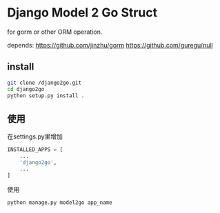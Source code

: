 # Django Model 2 Go Struct

for gorm or other ORM operation.

depends:
https://github.com/jinzhu/gorm
https://github.com/guregu/null

## install

```bash
git clone /django2go.git
cd django2go
python setup.py install .
```

## 使用

在settings.py里增加
```python
INSTALLED_APPS = [
    ...
    'django2go',
    ...
]

```

使用

`python manage.py model2go app_name`